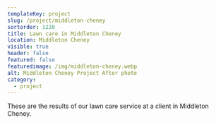 ```yaml
---
templateKey: project
slug: /project/middleton-cheney
sortorder: 1220
title: Lawn care in Middleton Cheney
location: Middleton Cheney
visible: true
header: false
featured: false
featuredimage: /img/middleton-cheney.webp
alt: Middleton Cheney Project After photo
category:
  - project
---
```


These are the results of our lawn care service at a client in Middleton Cheney.
